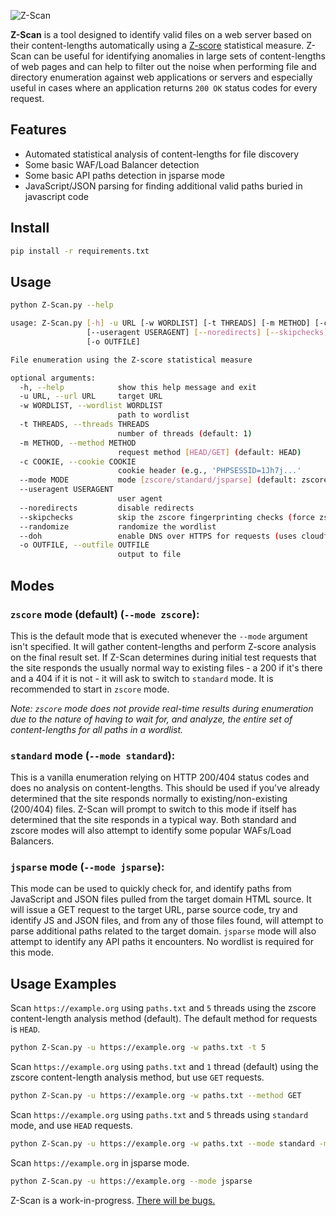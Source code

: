 ![Z-Scan](https://github.com/user-attachments/assets/fd0781d7-9894-4e41-9500-a82279583848)


**Z-Scan** is a tool designed to identify valid files on a web server based on their content-lengths automatically using a [Z-score](https://en.wikipedia.org/wiki/Z-score) statistical measure. Z-Scan can be useful for identifying anomalies in large sets of content-lengths of web pages and can help to filter out the noise when performing file and directory enumeration against web applications or servers and especially useful in cases where an application returns `200 OK` status codes for every request.

## Features
- Automated statistical analysis of content-lengths for file discovery
- Some basic WAF/Load Balancer detection
- Some basic API paths detection in jsparse mode
- JavaScript/JSON parsing for finding additional valid paths buried in javascript code

## Install

```bash
pip install -r requirements.txt
```

## Usage

```bash
python Z-Scan.py --help

usage: Z-Scan.py [-h] -u URL [-w WORDLIST] [-t THREADS] [-m METHOD] [-c COOKIE] [--mode MODE]
                 [--useragent USERAGENT] [--noredirects] [--skipchecks] [--randomize] [--doh]
                 [-o OUTFILE]

File enumeration using the Z-score statistical measure

optional arguments:
  -h, --help            show this help message and exit
  -u URL, --url URL     target URL
  -w WORDLIST, --wordlist WORDLIST
                        path to wordlist
  -t THREADS, --threads THREADS
                        number of threads (default: 1)
  -m METHOD, --method METHOD
                        request method [HEAD/GET] (default: HEAD)
  -c COOKIE, --cookie COOKIE
                        cookie header (e.g., 'PHPSESSID=1Jh7j...'
  --mode MODE           mode [zscore/standard/jsparse] (default: zscore)
  --useragent USERAGENT
                        user agent
  --noredirects         disable redirects
  --skipchecks          skip the zscore fingerprinting checks (force zscore mode)
  --randomize           randomize the wordlist
  --doh                 enable DNS over HTTPS for requests (uses cloudflare)
  -o OUTFILE, --outfile OUTFILE
                        output to file
```

## Modes

### **`zscore` mode (default) (`--mode zscore`):** 

This is the default mode that is executed whenever the `--mode` argument isn't specified. It will gather content-lengths and perform Z-score analysis on the final result set. If Z-Scan determines during initial test requests that the site responds the usually normal way to existing files - a 200 if it's there and a 404 if it is not - it will ask to switch to `standard` mode. It is recommended to start in `zscore` mode.

_Note: `zscore` mode does not provide real-time results during enumeration due to the nature of having to wait for, and analyze, the entire set of content-lengths for all paths in a wordlist._

### **`standard` mode (`--mode standard`):** 

This is a vanilla enumeration relying on HTTP 200/404 status codes and does no analysis on content-lengths. This should be used if you've already determined that the site responds normally to existing/non-existing (200/404) files. Z-Scan will prompt to switch to this mode if itself has determined that the site responds in a typical way. Both standard and zscore modes will also attempt to identify some popular WAFs/Load Balancers.

### **`jsparse` mode (`--mode jsparse`):**

This mode can be used to quickly check for, and identify paths from JavaScript and JSON files pulled from the target domain HTML source. It will issue a GET request to the target URL, parse source code, try and identify JS and JSON files, and from any of those files found, will attempt to parse additional paths related to the target domain. `jsparse` mode will also attempt to identify any API paths it encounters. No wordlist is required for this mode.

## Usage Examples

Scan `https://example.org` using `paths.txt` and `5` threads using the zscore content-length analysis method (default). The default method for requests is `HEAD`.
```bash
python Z-Scan.py -u https://example.org -w paths.txt -t 5 
```

Scan `https://example.org` using `paths.txt` and `1` thread (default) using the zscore content-length analysis method, but use `GET` requests.
```bash
python Z-Scan.py -u https://example.org -w paths.txt --method GET
```

Scan `https://example.org` using `paths.txt` and `5` threads using `standard` mode, and use `HEAD` requests.
```bash
python Z-Scan.py -u https://example.org -w paths.txt --mode standard -m HEAD -t 5
```

Scan `https://example.org` in jsparse mode.
```bash
python Z-Scan.py -u https://example.org --mode jsparse
```

Z-Scan is a work-in-progress. [There will be bugs.](https://github.com/password-reset/Z-Scan/issues/new/choose)
